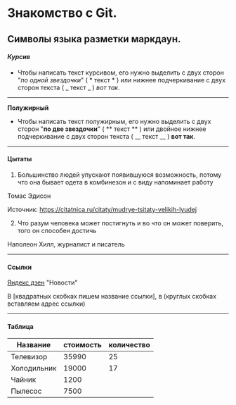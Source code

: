 # Знакомство с Git.


## Символы языка разметки маркдаун.

#### *Курсив*

* Чтобы написать текст курсивом, его нужно выделить с двух сторон "*по одной звездочки*" ( * текст * ) или нижнее подчеркивание с двух сторон текста ( _ текст _ ) _вот так_.

---

**Полужирный**

* Чтобы написать текст полужирным, его нужно выделить с двух сторон "**по две звездочки**" ( ** текст ** ) или двойное нижнее подчеркивание с двух сторон текста ( __ текст __ ) __вот так__.

---

#### Цытаты

1. Большинство людей упускают появившуюся возможность, потому что она бывает одета в комбинезон и с виду напоминает работу

Томас Эдисон

Источник: https://citatnica.ru/citaty/mudrye-tsitaty-velikih-lyudej

2. Что разум человека может постигнуть и во что он может поверить, того он способен достичь

Наполеон Хилл, журналист и писатель 

---

#### Ссылки

[Яндекс дзен](https://yandex.ru/) 
"Новости"

В [квадратных скобках пишем название ссылки], в (круглых скобках вставляем адрес ссылки)

---

#### Таблица

Название   | стоимость  | количество
-----------|------------|-----------
Телевизор  |    35990   |    25
Холодильник|    19000   |    17
Чайник     |    1200    |
Пылесос    |    7500    |
